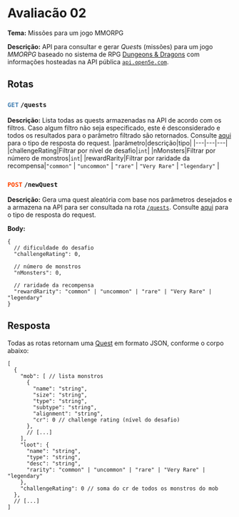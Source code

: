# Avaliacão 02

**Tema:**
    Missões para um jogo MMORPG 

**Descrição:**
    API para consultar e gerar *Quest*s (missões) para um jogo *MMORPG* baseado no sistema de RPG [Dungeons & Dragons](https://en.wikipedia.org/wiki/Dungeons_%26_Dragons) com informações hosteadas na API pública [`api.open5e.com`](https://open5e.com).

## Rotas

### <span style="color:steelblue;">`GET`</span> `/quests`

**Descrição:**
Lista todas as quests armazenadas na API de acordo com os filtros. Caso algum filtro não seja especificado, este é desconsiderado e todos os resultados para o parâmetro filtrado são retornados. Consulte [aqui](#resposta) para o tipo de resposta do request.
|parâmetro|descrição|tipo|
|---|---|---|
|challengeRating|Filtrar por nível de desafio|`int`|
|nMonsters|Filtrar por número de monstros|`int`|
|rewardRarity|Filtrar por raridade da recompensa|`"common"` \| `"uncommon"` \| `"rare"` \| `"Very Rare"` \| `"legendary"` |


### <span style="color:orangered;">`POST`</span> `/newQuest`

**Descrição:**
Gera uma quest aleatória com base nos parâmetros desejados e a armazena na API para ser consultada na rota [`/quests`](#get-quests). Consulte [aqui](#resposta) para o tipo de resposta do request.

**Body:**
```jsonc
{
  // dificuldade do desafio
  "challengeRating": 0,

  // número de monstros
  "nMonsters": 0,

  // raridade da recompensa
  "rewardRarity": "common" | "uncommon" | "rare" | "Very Rare" | "legendary" 
}
```

## Resposta
Todas as rotas retornam uma [Quest](src/main/java/br/net/venson/produto/models/Quest.java) em formato JSON, conforme o corpo abaixo:

```jsonc
[
  {
    "mob": [ // lista monstros
      {
        "name": "string",
        "size": "string",
        "type": "string",
        "subtype": "string",
        "alignment": "string",	
        "cr": 0	// challenge rating (nível do desafio)
      },
      // [...]
    ],
    "loot": {
      "name": "string",
      "type": "string",
      "desc": "string",
      "rarity": "common" | "uncommon" | "rare" | "Very Rare" | "legendary"
    },
    "challengeRating": 0 // soma do cr de todos os monstros do mob
  },
  // [...]  
]
```